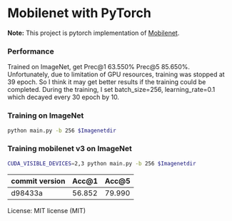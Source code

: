 # Mobilenet with PyTorch
**Note:** This project is pytorch implementation of [Mobilenet](https://arxiv.org/abs/1704.04861).

### Performance

Trained on ImageNet, get Prec@1 63.550% Prec@5 85.650%. Unfortunately, due to limitation of GPU resources, training was
stopped at 39 epoch. So I think it may get better results if the training could be completed. During the training, I set batch_size=256, learning_rate=0.1 which decayed every 30 epoch by 10. 


### Training on ImageNet

```bash
python main.py -b 256 $Imagenetdir
```

### Training mobilenet v3 on ImageNet

```bash
CUDA_VISIBLE_DEVICES=2,3 python main.py -b 256 $Imagenetdir
```

commit version| Acc@1 | Acc@5
--------------|-------|-------
d98433a | 56.852| 79.990

License: MIT license (MIT)
